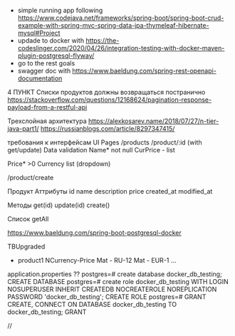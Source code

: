 - simple running app following
  https://www.codejava.net/frameworks/spring-boot/spring-boot-crud-example-with-spring-mvc-spring-data-jpa-thymeleaf-hibernate-mysql#Project
- updade to docker with
https://the-codeslinger.com/2020/04/26/integration-testing-with-docker-maven-plugin-postgresql-flyway/
- go to the rest goals
- swagger doc with
  https://www.baeldung.com/spring-rest-openapi-documentation


4 ПУНКТ
Списки продуктов должны возвращаться постранично
https://stackoverflow.com/questions/12168624/pagination-response-payload-from-a-restful-api


Трехслойная архитектура
https://alexkosarev.name/2018/07/27/n-tier-java-part1/
https://russianblogs.com/article/8297347415/


требования к интерфейсам
UI
Pages
/products
/product/:id (with get/update)
Data validation
Name* not null
CurPrice - list

Price* >0
Currency list (dropdown)

/product/create

Продукт
Аттрибуты
id
name
description
price
created_at
modified_at

Методы
get(id)
update(id)
create()

Список
getAll

https://www.baeldung.com/spring-boot-postgresql-docker

TBUpgraded
- product1 NCurrency-Price
Mat - RU-12
Mat - EUR-1
...

application.properties ??
postgres=# create database docker_db_testing;
CREATE DATABASE
postgres=# create role docker_db_testing WITH LOGIN NOSUPERUSER INHERIT CREATEDB NOCREATEROLE NOREPLICATION PASSWORD 'docker_db_testing';
CREATE ROLE
postgres=# GRANT CREATE, CONNECT ON DATABASE docker_db_testing TO docker_db_testing;
GRANT



//
